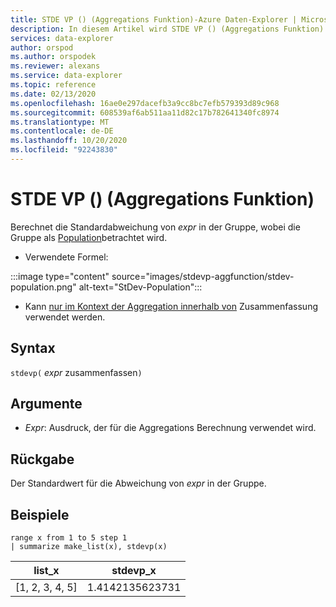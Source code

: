 ```yaml
---
title: STDE VP () (Aggregations Funktion)-Azure Daten-Explorer | Microsoft-Dokumentation
description: In diesem Artikel wird STDE VP () (Aggregations Funktion) in Azure Daten-Explorer beschrieben.
services: data-explorer
author: orspod
ms.author: orspodek
ms.reviewer: alexans
ms.service: data-explorer
ms.topic: reference
ms.date: 02/13/2020
ms.openlocfilehash: 16ae0e297dacefb3a9cc8bc7efb579393d89c968
ms.sourcegitcommit: 608539af6ab511aa11d82c17b782641340fc8974
ms.translationtype: MT
ms.contentlocale: de-DE
ms.lasthandoff: 10/20/2020
ms.locfileid: "92243830"
---
```

# <a name="stdevp-aggregation-function"></a>STDE VP () (Aggregations Funktion)

Berechnet die Standardabweichung von *expr* in der Gruppe, wobei die Gruppe als [Population](https://en.wikipedia.org/wiki/Statistical_population)betrachtet wird. 

* Verwendete Formel:

:::image type="content" source="images/stdevp-aggfunction/stdev-population.png" alt-text="StDev-Population":::

* Kann [nur im Kontext der Aggregation innerhalb von](summarizeoperator.md) Zusammenfassung verwendet werden.

## <a name="syntax"></a>Syntax

`stdevp(` *expr* zusammenfassen`)`

## <a name="arguments"></a>Argumente

* *Expr*: Ausdruck, der für die Aggregations Berechnung verwendet wird. 

## <a name="returns"></a>Rückgabe

Der Standardwert für die Abweichung von *expr* in der Gruppe.
 
## <a name="examples"></a>Beispiele

```kusto
range x from 1 to 5 step 1
| summarize make_list(x), stdevp(x)

```

|list_x|stdevp_x|
|---|---|
|[1, 2, 3, 4, 5]|1.4142135623731|